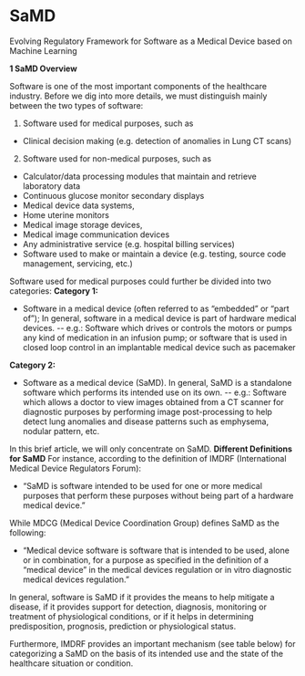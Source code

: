 # SaMD
Evolving Regulatory Framework for Software as a Medical Device based on Machine Learning

**1 SaMD Overview**

Software is one of the most important components of the healthcare industry. Before we dig into more details, we must distinguish mainly between the two types of software: 
1. Software used for medical purposes, such as
- Clinical decision making (e.g. detection of anomalies in Lung CT scans)
2. Software used for non-medical purposes, such as
- Calculator/data processing modules that maintain and retrieve laboratory data
- Continuous glucose monitor secondary displays
- Medical device data systems, 
- Home uterine monitors
- Medical image storage devices, 
- Medical image communication devices 
- Any administrative service (e.g. hospital billing services) 
- Software used to make or maintain a device (e.g. testing, source code management, servicing, etc.)

Software used for medical purposes could further be divided into two categories:
**Category 1:**
- Software in a medical device (often referred to as “embedded” or “part of”); In general, software in a medical device is part of hardware medical devices.
-- e.g.: Software which drives or controls the motors or pumps any kind of medication in an infusion pump; or software that is used in closed loop control in an implantable medical device such as pacemaker

**Category 2:**
- Software as a medical device (SaMD). In general, SaMD is a standalone software which performs its intended use on its own.
-- e.g.: Software which allows a doctor to view images obtained from a CT scanner for diagnostic purposes by performing image post-processing to help detect lung anomalies and disease patterns such as emphysema, nodular pattern, etc.

In this brief article, we will only concentrate on SaMD. 
**Different Definitions for SaMD**
For instance, according to the definition of IMDRF (International Medical Device Regulators Forum): 
- “SaMD is software intended to be used for one or more medical purposes that perform these purposes without being part of a hardware medical device.”

While MDCG (Medical Device Coordination Group) defines SaMD as the following:
- “Medical device software is software that is intended to be used, alone or in combination, for a purpose as specified in the definition of a “medical device” in the medical devices regulation or in vitro diagnostic medical devices regulation.”

In general, software is SaMD if it provides the means to help mitigate a disease, if it provides support for detection, diagnosis, monitoring or treatment of physiological conditions, or if it helps in determining predisposition, prognosis, prediction or physiological status.

Furthermore, IMDRF provides an important mechanism (see table below) for categorizing a SaMD on the basis of its intended use and the state of the healthcare situation or condition.

